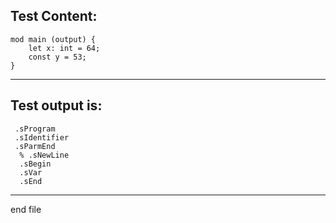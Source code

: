 
Test Content: 
-------------------------
```
mod main (output) {
    let x: int = 64;
    const y = 53;
}
```
------------------------
Test output is: 
-------------------------
```
 .sProgram
 .sIdentifier
 .sParmEnd
  % .sNewLine
  .sBegin
  .sVar
  .sEnd

```
------------------------

end file
